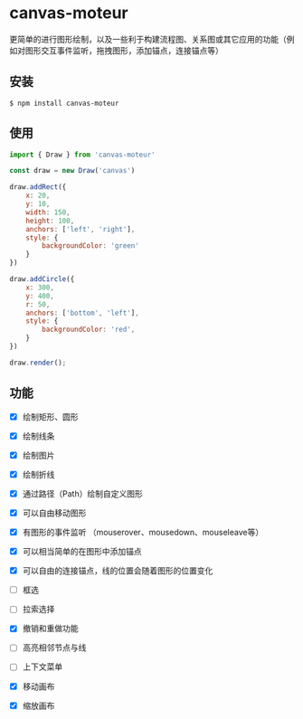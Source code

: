 # canvas-moteur

更简单的进行图形绘制，以及一些利于构建流程图、关系图或其它应用的功能（例如对图形交互事件监听，拖拽图形，添加锚点，连接锚点等）

## 安装

```
$ npm install canvas-moteur
```

## 使用 

```javascript
import { Draw } from 'canvas-moteur'

const draw = new Draw('canvas')

draw.addRect({
    x: 20,
    y: 10,
    width: 150,
    height: 100,
    anchors: ['left', 'right'],
    style: {
        backgroundColor: 'green'
    }
})  

draw.addCircle({
    x: 300,
    y: 400,
    r: 50,
    anchors: ['bottom', 'left'],
    style: {
        backgroundColor: 'red',
    }
})

draw.render();
```

## 功能

- [x] 绘制矩形、圆形
- [x] 绘制线条
- [x] 绘制图片
- [x] 绘制折线
- [x] 通过路径（Path）绘制自定义图形

- [x] 可以自由移动图形
- [x] 有图形的事件监听 （mouserover、mousedown、mouseleave等）
- [x] 可以相当简单的在图形中添加锚点
- [x] 可以自由的连接锚点，线的位置会随着图形的位置变化
- [ ] 框选
- [ ] 拉索选择
- [x] 撤销和重做功能
- [ ] 高亮相邻节点与线
- [ ] 上下文菜单
- [x] 移动画布
- [x] 缩放画布

